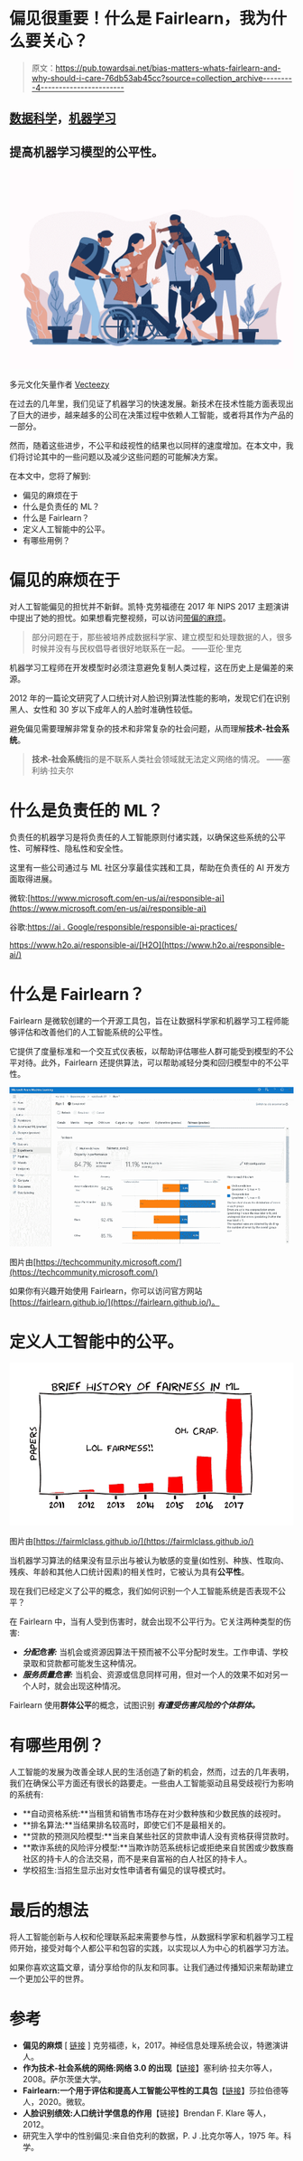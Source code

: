 # 偏见很重要！什么是 Fairlearn，我为什么要关心？

> 原文：<https://pub.towardsai.net/bias-matters-whats-fairlearn-and-why-should-i-care-76db53ab45cc?source=collection_archive---------4----------------------->

## [数据科学](https://towardsai.net/p/category/data-science)，[机器学习](https://towardsai.net/p/category/machine-learning)

## 提高机器学习模型的公平性。

![](img/3933de9631bd4b0362fc32f3e48e8029.png)

多元文化矢量作者 [Vecteezy](https://www.vecteezy.com/free-vector/multicultural)

在过去的几年里，我们见证了机器学习的快速发展。新技术在技术性能方面表现出了巨大的进步，越来越多的公司在决策过程中依赖人工智能，或者将其作为产品的一部分。

然而，随着这些进步，不公平和歧视性的结果也以同样的速度增加。在本文中，我们将讨论其中的一些问题以及减少这些问题的可能解决方案。

在本文中，您将了解到:

*   偏见的麻烦在于
*   什么是负责任的 ML？
*   什么是 Fairlearn？
*   定义人工智能中的公平。
*   有哪些用例？

# 偏见的麻烦在于

对人工智能偏见的担忧并不新鲜。凯特·克劳福德在 2017 年 NIPS 2017 主题演讲中提出了她的担忧。如果想看完整视频，可以访问[带偏的麻烦](https://www.youtube.com/watch?v=fMym_BKWQzk)。

> 部分问题在于，那些被培养成数据科学家、建立模型和处理数据的人，很多时候并没有与民权倡导者很好地联系在一起。
> ——亚伦·里克

机器学习工程师在开发模型时必须注意避免复制人类过程，这在历史上是偏差的来源。

2012 年的一篇论文研究了人口统计对人脸识别算法性能的影响，发现它们在识别黑人、女性和 30 岁以下成年人的人脸时准确性较低。

避免偏见需要理解非常复杂的技术和非常复杂的社会问题，从而理解**技术-社会系统**。

> **技术-社会系统**指的是不联系人类社会领域就无法定义网络的情况。
> ——塞利纳·拉夫尔

# 什么是负责任的 ML？

负责任的机器学习是将负责任的人工智能原则付诸实践，以确保这些系统的公平性、可解释性、隐私性和安全性。

这里有一些公司通过与 ML 社区分享最佳实践和工具，帮助在负责任的 AI 开发方面取得进展。

微软:[https://www.microsoft.com/en-us/ai/responsible-ai](https://www.microsoft.com/en-us/ai/responsible-ai)

谷歌:[https://ai . Google/responsible/responsible-ai-practices/](https://ai.google/responsibilities/responsible-ai-practices/)

https://www.h2o.ai/responsible-ai/[H2O](https://www.h2o.ai/responsible-ai/)

# 什么是 Fairlearn？

Fairlearn 是微软创建的一个开源工具包，旨在让数据科学家和机器学习工程师能够评估和改善他们的人工智能系统的公平性。

它提供了度量标准和一个交互式仪表板，以帮助评估哪些人群可能受到模型的不公平对待。此外，Fairlearn 还提供算法，可以帮助减轻分类和回归模型中的不公平性。

![](img/7c81e7db364ce6cb1b105ebd61535737.png)

图片由[https://techcommunity.microsoft.com/](https://techcommunity.microsoft.com/)

如果你有兴趣开始使用 Fairlearn，你可以访问官方网站[https://fairlearn.github.io/](https://fairlearn.github.io/)。

# 定义人工智能中的公平。

![](img/61a3dcf33a50cd954cf20b360b0bdd2b.png)

图片由[https://fairmlclass.github.io/](https://fairmlclass.github.io/)

当机器学习算法的结果没有显示出与被认为敏感的变量(如性别、种族、性取向、残疾、年龄和其他人口统计因素)的相关性时，它被认为具有**公平性**。

现在我们已经定义了公平的概念，我们如何识别一个人工智能系统是否表现不公平？

在 Fairlearn 中，当有人受到伤害时，就会出现不公平行为。它关注两种类型的伤害:

*   ***分配危害:*** 当机会或资源因算法干预而被不公平分配时发生。工作申请、学校录取和贷款都可能发生这种情况。
*   ***服务质量危害:*** 当机会、资源或信息同样可用，但对一个人的效果不如对另一个人时，就会出现这种情况。

Fairlearn 使用**群体公平**的概念，试图识别 ***有遭受伤害风险的个体群体。***

# 有哪些用例？

人工智能的发展为改善全球人民的生活创造了新的机会，然而，过去的几年表明，我们在确保公平方面还有很长的路要走。一些由人工智能驱动且易受歧视行为影响的系统有:

*   **自动资格系统:**当租赁和销售市场存在对少数种族和少数民族的歧视时。
*   **排名算法:**当结果排名较高时，即使它们不是最相关的。
*   **贷款的预测风险模型:**当来自某些社区的贷款申请人没有资格获得贷款时。
*   **欺诈系统的风险评分模型:**当欺诈防范系统标记或拒绝来自贫困或少数族裔社区的持卡人的合法交易，而不是来自富裕的白人社区的持卡人。
*   学校招生:当招生显示出对女性申请者有偏见的误导模式时。

# 最后的想法

将人工智能创新与人权和伦理联系起来需要参与性，从数据科学家和机器学习工程师开始，接受对每个人都公平和包容的实践，以实现以人为中心的机器学习方法。

如果你喜欢这篇文章，请分享给你的队友和同事。让我们通过传播知识来帮助建立一个更加公平的世界。

# 参考

*   **偏见的麻烦** [ [链接](https://www.youtube.com/watch?v=fMym_BKWQzk) ]
    克劳福德，k，2017。神经信息处理系统会议，特邀演讲人。
*   **作为技术-社会系统的网络:网络 3.0 的出现**【[链接](http://fuchs.uti.at/wp-content/uploads/web3.pdf)】塞利纳·拉夫尔等人，2008。萨尔茨堡大学。
*   **Fairlearn:一个用于评估和提高人工智能公平性的工具包**【[链接](https://www.microsoft.com/en-us/research/uploads/prod/2020/05/Fairlearn_whitepaper.pdf)】莎拉伯德等人，2020。微软。
*   **人脸识别绩效:人口统计学信息的作用**【链接】Brendan F. Klare 等人，2012。
*   研究生入学中的性别偏见:来自伯克利的数据，P. J .比克尔等人，1975 年。科学。